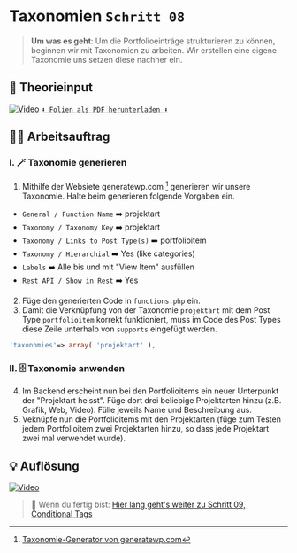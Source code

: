 # Taxonomien `Schritt 08`
> **Um was es geht**: 
> Um die Portfolioeinträge strukturieren zu können, beginnen wir mit Taxonomien zu arbeiten. 
> Wir erstellen eine eigene Taxonomie uns setzen diese nachher ein.

## 🧠 Theorieinput 
[![Video](https://i3.ytimg.com/vi/z1XVoRSLTjw/maxresdefault.jpg)](https://www.youtube.com/watch?v=z1XVoRSLTjw)
[`⬇️ Folien als PDF herunterladen ⬇️`](https://drive.google.com/file/d/1BdY1PTmD7Ps1j2vxaHCJ5CMkItwUBzL_/view?usp=sharing)

## 🧑‍💻 Arbeitsauftrag

### I. 🪄 Taxonomie generieren
1. Mithilfe der Websiete generatewp.com [^1] generieren wir unsere Taxonomie. Halte beim generieren folgende Vorgaben ein.
- `General / Function Name` ➡️ projektart
- `Taxonomy / Taxonomy Key` ➡️ projektart
- `Taxonomy / Links to Post Type(s)` ➡️ portfolioitem
- `Taxonomy / Hierarchial` ➡️ Yes (like categories)
- `Labels` ➡️ Alle bis und mit "View Item" ausfüllen
- `Rest API / Show in Rest` ➡️ Yes
2. Füge den generierten Code in `functions.php` ein.
3. Damit die Verknüpfung von der Taxonomie `projektart` mit dem Post Type `portfolioitem` korrekt funktioniert, muss im Code des Post Types diese Zeile unterhalb von `supports` eingefügt werden.
```php
'taxonomies'=> array( 'projektart' ),
```

### II. 🗄️ Taxonomie anwenden
4. Im Backend erscheint nun bei den Portfolioitems ein neuer Unterpunkt der "Projektart heisst". Füge dort drei beliebige Projektarten hinzu (z.B. Grafik, Web, Video). Fülle jeweils Name und Beschreibung aus.
5. Veknüpfe nun die Portfolioitems mit den Projektarten (füge zum Testen jedem Portfolioitem zwei Projektarten hinzu, so dass jede Projektart zwei mal verwendet wurde).

[^1]: [Taxonomie-Generator von generatewp.com](https://generatewp.com/taxonomy/)

## 💡 Auflösung 
[![Video](https://i3.ytimg.com/vi/z1XVoRSLTjw/maxresdefault.jpg)](https://www.youtube.com/watch?v=z1XVoRSLTjw)

>  🔗 Wenn du fertig bist:
>  [Hier lang geht's weiter zu Schritt 09, Conditional Tags](/09_conditional-tags)